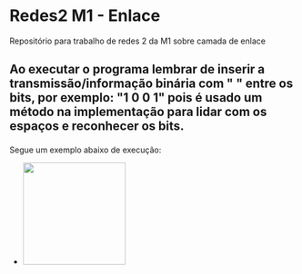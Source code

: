 # Redes2 M1 - Enlace
Repositório para trabalho de redes 2 da M1 sobre camada de enlace
<br>

<div> <h2><p> Ao executar o programa lembrar de inserir a transmissão/informação binária com " " entre os bits, por exemplo: "1 0 0 1" pois é usado um método na implementação
para lidar com os espaços e reconhecer os bits. </p> </h2> </div>

Segue um exemplo abaixo de execução:
<ul> <li>
 <img height="180em" src="https://user-images.githubusercontent.com/63310837/228712489-4cd8fd43-8202-43e5-9d5b-25364df2e99e.png" />

</li> </ul>
